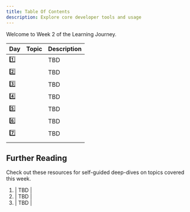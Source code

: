 ```yaml
---
title: Table Of Contents
description: Explore core developer tools and usage
---
```


Welcome to Week 2 of the Learning Journey.

| Day | Topic | Description |
|:---|:---|:---|
| 1️⃣ | []() | TBD |
| 2️⃣ | []() | TBD |
| 3️⃣ | []() | TBD |
| 4️⃣ | []() | TBD |
| 5️⃣ | []() | TBD |
| 6️⃣ | []() | TBD |
| 7️⃣ | []() | TBD |
| | | |

## Further Reading

Check out these resources for self-guided deep-dives on topics covered this week.
1. []() | TBD |
1. []() | TBD |
1. []() | TBD |
